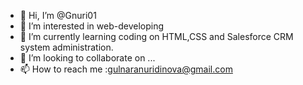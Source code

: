 - 👋 Hi, I’m @Gnuri01
- 👀 I’m interested in web-developing
- 🌱 I’m currently learning coding on HTML,CSS and Salesforce CRM system administration.
- 💞️ I’m looking to collaborate on ...
- 📫 How to reach me :gulnaranuridinova@gmail.com

<!---
Gnuri01/Gnuri01 is a ✨ special ✨ repository because its `README.md` (this file) appears on your GitHub profile.
You can click the Preview link to take a look at your changes.
--->
